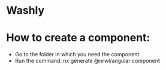 # Washly

# How to create a component:

- Go to the folder in which you need the component.
- Run the command: nx generate @nrwl/angular:component <component-name>

